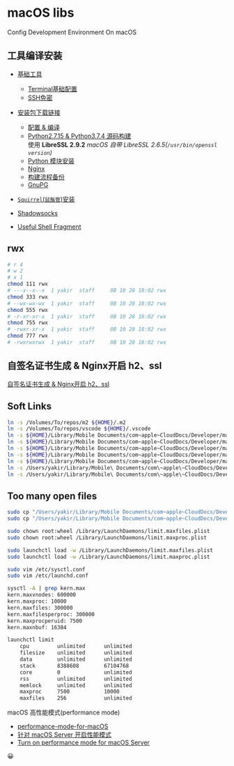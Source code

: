 # macOS libs

Config Development Environment On macOS 

## 工具编译安装

- [基础工具](./build.md#基础工具)
    + [Terminal基础配置](./build.md#terminal基础配置)
    + [SSH免密](./build.md#ssh免密)
- [安装包下载链接](./build.md#安装包下载链接)
    + [配置 & 编译](./build.md#配置--编译)
    + [Python2.7.15 & Python3.7.4 源码构建](./build.md#python2--python3-源码构建)  
      使用 **LibreSSL 2.9.2**  _macOS 自带 LibreSSL 2.6.5(`/usr/bin/openssl version`)_
    + [Python 模块安装](./build.md#python-模块安装)
    + [Nginx](./build.md#nginx)
    + [构建流程备份](./build.md#构建流程备份)
    + [GnuPG](./build.md#gnupg)
- [`Squirrel`(`鼠鬚管`)安装](https://yakirchen.github.io/tech/2016/11/20/squirrel-build-on-macOS.html)
- [Shadowsocks](./build.md#shadowsocks)

- [Useful Shell Fragment](./useful-shell.md)


## rwx
```bash
# r 4
# w 2
# x 1
chmod 111 rwx
# ---x--x--x  1 yakir  staff     0B 10 28 18:02 rwx
chmod 333 rwx
# --wx-wx-wx  1 yakir  staff     0B 10 28 18:02 rwx
chmod 555 rwx
# -r-xr-xr-x  1 yakir  staff     0B 10 28 18:02 rwx
chmod 755 rwx
# -rwxr-xr-x  1 yakir  staff     0B 10 28 18:02 rwx
chmod 777 rwx
# -rwxrwxrwx  1 yakir  staff     0B 10 28 18:02 rwx
```

## 自签名证书生成 & Nginx开启 h2、ssl
[自签名证书生成 & Nginx开启 h2、ssl](nginx自签名证书.md)

## Soft Links

```bash
ln -s /Volumes/To/repos/m2 ${HOME}/.m2 
ln -s /Volumes/To/repos/vscode ${HOME}/.vscode
ln -s ${HOME}/Library/Mobile Documents/com~apple~CloudDocs/Developer/macOS-libs/npmrc ${HOME}/.npmrc
ln -s ${HOME}/Library/Mobile Documents/com~apple~CloudDocs/Developer/macOS-libs/tm_properties ${HOME}/.tm_properties
ln -s ${HOME}/Library/Mobile Documents/com~apple~CloudDocs/Developer/macOS-libs/vim/vimrc ${HOME}/.vimrc
ln -s ${HOME}/Library/Mobile Documents/com~apple~CloudDocs/Developer/macOS-libs/yarnrc ${HOME}/.yarnrc
ln -s ${HOME}/Library/Mobile Documents/com~apple~CloudDocs/Developer/macOS-libs/zshrc ${HOME}/.zshrc
ln -s /Users/yakir/Library/Mobile\ Documents/com\~apple\~CloudDocs/Developer/macOS-libs/vscode/vscode-keymap.json keybindings.json
ln -s /Users/yakir/Library/Mobile\ Documents/com\~apple\~CloudDocs/Developer/macOS-libs/vscode/vscode-keybindings.json keybindings.json
```

## Too many open files

```bash
sudo cp "/Users/yakir/Library/Mobile Documents/com~apple~CloudDocs/Developer/macOS-libs/macOS-limit/limit.maxfiles.plist" /Library/LaunchDaemons/
sudo cp "/Users/yakir/Library/Mobile Documents/com~apple~CloudDocs/Developer/macOS-libs/macOS-limit/limit.maxproc.plist" /Library/LaunchDaemons/

sudo chown root:wheel /Library/LaunchDaemons/limit.maxfiles.plist
sudo chown root:wheel /Library/LaunchDaemons/limit.maxproc.plist

sudo launchctl load -w /Library/LaunchDaemons/limit.maxfiles.plist
sudo launchctl load -w /Library/LaunchDaemons/limit.maxproc.plist

```

```bash
sudo vim /etc/sysctl.conf
sudo vim /etc/launchd.conf

sysctl -A | grep kern.max
kern.maxvnodes: 600000
kern.maxproc: 10000
kern.maxfiles: 300000
kern.maxfilesperproc: 300000
kern.maxprocperuid: 7500
kern.maxnbuf: 16384

launchctl limit
	cpu         unlimited      unlimited
	filesize    unlimited      unlimited
	data        unlimited      unlimited
	stack       8388608        67104768
	core        0              unlimited
	rss         unlimited      unlimited
	memlock     unlimited      unlimited
	maxproc     7500           10000
	maxfiles    256            unlimited
```

macOS 高性能模式(performance mode)
+ [performance-mode-for-macOS](https://yakirchen.github.io/tech/2018/11/23/performance-mode-for-macOS.html)
+ [针对 macOS Server 开启性能模式](https://support.apple.com/zh-cn/HT202528)
+ [Turn on performance mode for macOS Server](https://support.apple.com/pl-pl/HT202528)

:grinning:
